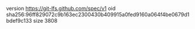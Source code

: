version https://git-lfs.github.com/spec/v1
oid sha256:96ff829072c9b163ec2300430b409915a0fed9160a064f4be0679d1bdef9c133
size 3808
